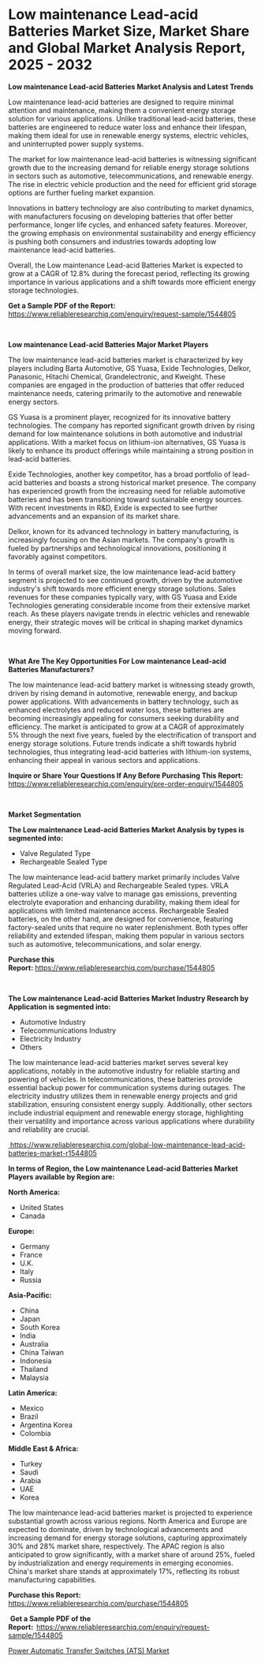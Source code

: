 <p><h1>Low maintenance Lead-acid Batteries Market Size, Market Share and Global Market Analysis Report, 2025 - 2032</h1></p><p><strong>Low maintenance Lead-acid Batteries Market Analysis and Latest Trends</strong></p>
<p><p>Low maintenance lead-acid batteries are designed to require minimal attention and maintenance, making them a convenient energy storage solution for various applications. Unlike traditional lead-acid batteries, these batteries are engineered to reduce water loss and enhance their lifespan, making them ideal for use in renewable energy systems, electric vehicles, and uninterrupted power supply systems. </p><p>The market for low maintenance lead-acid batteries is witnessing significant growth due to the increasing demand for reliable energy storage solutions in sectors such as automotive, telecommunications, and renewable energy. The rise in electric vehicle production and the need for efficient grid storage options are further fueling market expansion. </p><p>Innovations in battery technology are also contributing to market dynamics, with manufacturers focusing on developing batteries that offer better performance, longer life cycles, and enhanced safety features. Moreover, the growing emphasis on environmental sustainability and energy efficiency is pushing both consumers and industries towards adopting low maintenance lead-acid batteries. </p><p>Overall, the Low maintenance Lead-acid Batteries Market is expected to grow at a CAGR of 12.8% during the forecast period, reflecting its growing importance in various applications and a shift towards more efficient energy storage technologies.</p></p>
<p><strong>Get a Sample PDF of the Report:&nbsp;</strong> <a href="https://www.reliableresearchiq.com/enquiry/request-sample/1544805?utm_campaign=2346&utm_medium=2&utm_source=Github&utm_content=ia&utm_term=14022025&utm_id=low-maintenance-lead-acid-batteries">https://www.reliableresearchiq.com/enquiry/request-sample/1544805</a></p>
<p>&nbsp;</p>
<p><strong>Low maintenance Lead-acid Batteries Major Market Players</strong></p>
<p><p>The low maintenance lead-acid batteries market is characterized by key players including Barta Automotive, GS Yuasa, Exide Technologies, Delkor, Panasonic, Hitachi Chemical, Grandelectronic, and Kweight. These companies are engaged in the production of batteries that offer reduced maintenance needs, catering primarily to the automotive and renewable energy sectors.</p><p>GS Yuasa is a prominent player, recognized for its innovative battery technologies. The company has reported significant growth driven by rising demand for low maintenance solutions in both automotive and industrial applications. With a market focus on lithium-ion alternatives, GS Yuasa is likely to enhance its product offerings while maintaining a strong position in lead-acid batteries.</p><p>Exide Technologies, another key competitor, has a broad portfolio of lead-acid batteries and boasts a strong historical market presence. The company has experienced growth from the increasing need for reliable automotive batteries and has been transitioning toward sustainable energy sources. With recent investments in R&D, Exide is expected to see further advancements and an expansion of its market share.</p><p>Delkor, known for its advanced technology in battery manufacturing, is increasingly focusing on the Asian markets. The company's growth is fueled by partnerships and technological innovations, positioning it favorably against competitors.</p><p>In terms of overall market size, the low maintenance lead-acid battery segment is projected to see continued growth, driven by the automotive industry's shift towards more efficient energy storage solutions. Sales revenues for these companies typically vary, with GS Yuasa and Exide Technologies generating considerable income from their extensive market reach. As these players navigate trends in electric vehicles and renewable energy, their strategic moves will be critical in shaping market dynamics moving forward.</p></p>
<p>&nbsp;</p>
<p><strong>What Are The Key Opportunities For Low maintenance Lead-acid Batteries Manufacturers?</strong></p>
<p><p>The low maintenance lead-acid battery market is witnessing steady growth, driven by rising demand in automotive, renewable energy, and backup power applications. With advancements in battery technology, such as enhanced electrolytes and reduced water loss, these batteries are becoming increasingly appealing for consumers seeking durability and efficiency. The market is anticipated to grow at a CAGR of approximately 5% through the next five years, fueled by the electrification of transport and energy storage solutions. Future trends indicate a shift towards hybrid technologies, thus integrating lead-acid batteries with lithium-ion systems, enhancing their appeal in various sectors and applications.</p></p>
<p><strong>Inquire or Share Your Questions If Any Before Purchasing This Report:</strong> <a href="https://www.reliableresearchiq.com/enquiry/pre-order-enquiry/1544805?utm_campaign=2346&utm_medium=2&utm_source=Github&utm_content=ia&utm_term=14022025&utm_id=low-maintenance-lead-acid-batteries">https://www.reliableresearchiq.com/enquiry/pre-order-enquiry/1544805</a></p>
<p>&nbsp;</p>
<p><strong>Market Segmentation</strong></p>
<p><strong>The Low maintenance Lead-acid Batteries Market Analysis by types is segmented into:</strong></p>
<p><ul><li>Valve Regulated Type</li><li>Rechargeable Sealed Type</li></ul></p>
<p><p>The low maintenance lead-acid battery market primarily includes Valve Regulated Lead-Acid (VRLA) and Rechargeable Sealed types. VRLA batteries utilize a one-way valve to manage gas emissions, preventing electrolyte evaporation and enhancing durability, making them ideal for applications with limited maintenance access. Rechargeable Sealed batteries, on the other hand, are designed for convenience, featuring factory-sealed units that require no water replenishment. Both types offer reliability and extended lifespan, making them popular in various sectors such as automotive, telecommunications, and solar energy.</p></p>
<p><strong>Purchase this Report:&nbsp;</strong><a href="https://www.reliableresearchiq.com/purchase/1544805?utm_campaign=2346&utm_medium=2&utm_source=Github&utm_content=ia&utm_term=14022025&utm_id=low-maintenance-lead-acid-batteries">https://www.reliableresearchiq.com/purchase/1544805</a></p>
<p>&nbsp;</p>
<p><strong>The Low maintenance Lead-acid Batteries Market Industry Research by Application is segmented into:</strong></p>
<p><ul><li>Automotive Industry</li><li>Telecommunications Industry</li><li>Electricity Industry</li><li>Others</li></ul></p>
<p><p>The low maintenance lead-acid batteries market serves several key applications, notably in the automotive industry for reliable starting and powering of vehicles. In telecommunications, these batteries provide essential backup power for communication systems during outages. The electricity industry utilizes them in renewable energy projects and grid stabilization, ensuring consistent energy supply. Additionally, other sectors include industrial equipment and renewable energy storage, highlighting their versatility and importance across various applications where durability and reliability are crucial.</p></p>
<p><a href="https://www.reliableresearchiq.com/global-low-maintenance-lead-acid-batteries-market-r1544805?utm_campaign=2346&utm_medium=2&utm_source=Github&utm_content=ia&utm_term=14022025&utm_id=low-maintenance-lead-acid-batteries">&nbsp;https://www.reliableresearchiq.com/global-low-maintenance-lead-acid-batteries-market-r1544805</a></p>
<p><strong>In terms of Region, the Low maintenance Lead-acid Batteries Market Players available by Region are:</strong></p>
<p>
    <p> <strong> North America: </strong>
        <ul>
            <li>United States</li>
            <li>Canada</li>
        </ul>
        </p> 
    <p> <strong> Europe: </strong>
        <ul>
            <li>Germany</li>
            <li>France</li>
            <li>U.K.</li>
            <li>Italy</li>
            <li>Russia</li>
        </ul>
        </p> 
    <p> <strong> Asia-Pacific: </strong>
        <ul>
            <li>China</li>
            <li>Japan</li>
            <li>South Korea</li>
            <li>India</li>
            <li>Australia</li>
            <li>China Taiwan</li>
            <li>Indonesia</li>
            <li>Thailand</li>
            <li>Malaysia</li>
        </ul>
        </p> 
    <p> <strong> Latin America: </strong>
        <ul>
            <li>Mexico</li>
            <li>Brazil</li>
            <li>Argentina Korea</li>
            <li>Colombia</li>
        </ul>
        </p> 
    <p> <strong> Middle East & Africa: </strong>
        <ul>
            <li>Turkey</li>
            <li>Saudi</li>
            <li>Arabia</li>
            <li>UAE</li>
            <li>Korea</li>
        </ul>
    </p>
    </p>
<p><p>The low maintenance lead-acid batteries market is projected to experience substantial growth across various regions. North America and Europe are expected to dominate, driven by technological advancements and increasing demand for energy storage solutions, capturing approximately 30% and 28% market share, respectively. The APAC region is also anticipated to grow significantly, with a market share of around 25%, fueled by industrialization and energy requirements in emerging economies. China's market share stands at approximately 17%, reflecting its robust manufacturing capabilities.</p></p>
<p><strong>Purchase this Report: </strong><a href="https://www.reliableresearchiq.com/purchase/1544805?utm_campaign=2346&utm_medium=2&utm_source=Github&utm_content=ia&utm_term=14022025&utm_id=low-maintenance-lead-acid-batteries">https://www.reliableresearchiq.com/purchase/1544805</a></p>
<p>&nbsp;<strong>Get a Sample PDF of the Report:&nbsp;&nbsp;</strong><a href="https://www.reliableresearchiq.com/enquiry/request-sample/1544805?utm_campaign=2346&utm_medium=2&utm_source=Github&utm_content=ia&utm_term=14022025&utm_id=low-maintenance-lead-acid-batteries">https://www.reliableresearchiq.com/enquiry/request-sample/1544805</a></p>
<p><strong></strong></p>
<p><p><a href="https://github.com/tanekacalderon743/Market-Research-Report-List-1/blob/main/power-automatic-transfer-switches-ats-market.md?utm_campaign=2346&utm_medium=2&utm_source=Github&utm_content=ia&utm_term=14022025&utm_id=low-maintenance-lead-acid-batteries">Power Automatic Transfer Switches (ATS) Market</a></p></p>